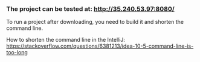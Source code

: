 ### The project can be tested at: http://35.240.53.97:8080/


To run a project after downloading, you need to build it and
shorten the command line.

How to shorten the command line in the IntelliJ: https://stackoverflow.com/questions/6381213/idea-10-5-command-line-is-too-long
